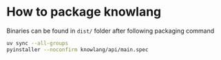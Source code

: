 # How to package knowlang
Binaries can be found in `dist/` folder after following packaging command
```sh
uv sync --all-groups
pyinstaller --noconfirm knowlang/api/main.spec
```